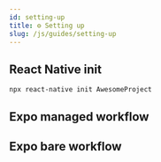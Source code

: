 ```yaml
---
id: setting-up
title: ⚙️ Setting up
slug: /js/guides/setting-up
---
```


## React Native init
``npx react-native init AwesomeProject``

## Expo managed workflow

## Expo bare workflow
